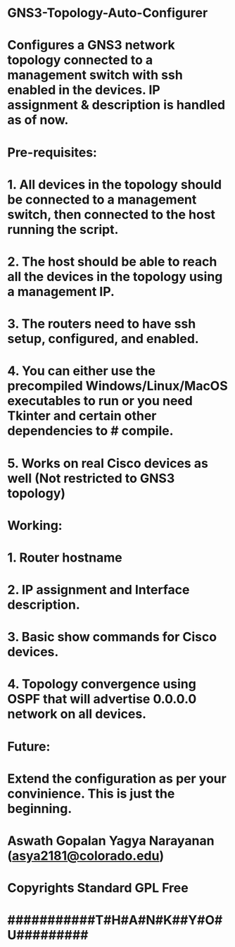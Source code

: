 # GNS3-Topology-Auto-Configurer
# Configures a GNS3 network topology connected to a management switch with ssh enabled in the devices. IP assignment & description is handled as of now.  
# 
# Pre-requisites: 
# 1. All devices in the topology should be connected to a management switch, then connected to the host running the script.
# 2. The host should be able to reach all the devices in the topology using a management IP.
# 3. The routers need to have ssh setup, configured, and enabled.
# 4. You can either use the precompiled Windows/Linux/MacOS executables to run or you need Tkinter and certain other dependencies to # compile.
# 5. Works on real Cisco devices as well (Not restricted to GNS3 topology)

# Working:
# 1. Router hostname
# 2. IP assignment and Interface description.
# 3. Basic show commands for Cisco devices.
# 4. Topology convergence using OSPF that will advertise 0.0.0.0 network on all devices.
# 
# Future:
# Extend the configuration as per your convinience. This is just the beginning.
# 
# Aswath Gopalan Yagya Narayanan (asya2181@colorado.edu)
# Copyrights Standard GPL Free
# ###########T#H#A#N#K##Y#O#U#########
